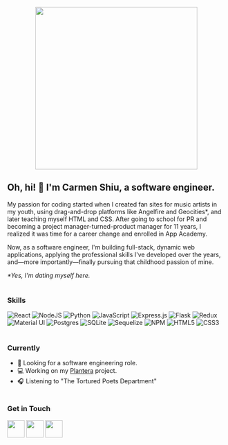 <p align="center"><img width="375px" src="https://github.com/craftycarmen/craftycarmen/assets/131481577/e9bf2a7b-f28c-4bf7-991d-24c47fbedb9a"></p>

## Oh, hi! 👋 I'm Carmen Shiu, a software engineer.
My passion for coding started when I created fan sites for music artists in my youth, using drag-and-drop platforms like Angelfire and Geocities*, and later teaching myself HTML and CSS. After going to school for PR and becoming a project manager-turned-product manager for 11 years, I realized it was time for a career change and enrolled in App Academy.

Now, as a software engineer, I'm building full-stack, dynamic web applications, applying the professional skills I've developed over the years, and—more importantly—finally pursuing that childhood passion of mine.

<i>*Yes, I'm dating myself here.</i>

#  

### Skills
![React](https://img.shields.io/badge/react-%2320232a.svg?style=for-the-badge&logo=react&logoColor=%2361DAFB)
![NodeJS](https://img.shields.io/badge/node.js-6DA55F?style=for-the-badge&logo=node.js&logoColor=white)
![Python](https://img.shields.io/badge/Python-FFD43B?style=for-the-badge&logo=python&logoColor=blue)
![JavaScript](https://img.shields.io/badge/JavaScript-323330?style=for-the-badge&logo=javascript&logoColor=F7DF1E)
![Express.js](https://img.shields.io/badge/express.js-%23404d59.svg?style=for-the-badge&logo=express&logoColor=%2361DAFB)
![Flask](https://img.shields.io/badge/flask-%23000.svg?style=for-the-badge&logo=flask&logoColor=white)
![Redux](https://img.shields.io/badge/redux-%23593d88.svg?style=for-the-badge&logo=redux&logoColor=white)
![Material UI](https://img.shields.io/badge/Material%20UI-007FFF?style=for-the-badge&logo=mui&logoColor=white)
![Postgres](https://img.shields.io/badge/postgres-%23316192.svg?style=for-the-badge&logo=postgresql&logoColor=white)
![SQLite](https://img.shields.io/badge/sqlite-%2307405e.svg?style=for-the-badge&logo=sqlite&logoColor=white)
![Sequelize](https://img.shields.io/badge/Sequelize-52B0E7?style=for-the-badge&logo=Sequelize&logoColor=white)
![NPM](https://img.shields.io/badge/NPM-%23CB3837.svg?style=for-the-badge&logo=npm&logoColor=white)
![HTML5](https://img.shields.io/badge/HTML5-E34F26?style=for-the-badge&logo=html5&logoColor=white)
![CSS3](https://img.shields.io/badge/CSS3-1572B6?style=for-the-badge&logo=css3&logoColor=white)

#

### Currently
- 🚀 Looking for a software engineering role.
- 💻 Working on my [Plantera](https://plantera.onrender.com) project.
- 🎧 Listening to "The Tortured Poets Department"
  
#  

### Get in Touch
  [<img width="40px" src="https://github.com/craftycarmen/craftycarmen/assets/131481577/a6ed70e2-5ac0-4e62-b9b4-4e7434a44c7f">](https://linkedin.com/in/carmenshiu)
  [<img width="40px" src="https://github.com/craftycarmen/craftycarmen/assets/131481577/a62f29a0-7339-432f-9f27-2ecf403e0770">](mailto:hi@carmenshiu.com)
  [<img width="40px" src="https://github.com/craftycarmen/craftycarmen/assets/131481577/11b2daab-1554-4bf5-94ce-71570da7188d">](https://carmenshiu.com)

<!--
**craftycarmen/craftycarmen** is a ✨ _special_ ✨ repository because its `README.md` (this file) appears on your GitHub profile.

Here are some ideas to get you started:

- 🔭 I’m currently working on ...
- 🌱 I’m currently learning ...
- 👯 I’m looking to collaborate on ...
- 🤔 I’m looking for help with ...
- 💬 Ask me about ...
- 📫 How to reach me: ...
- 😄 Pronouns: ...
- ⚡ Fun fact: ...
-->
